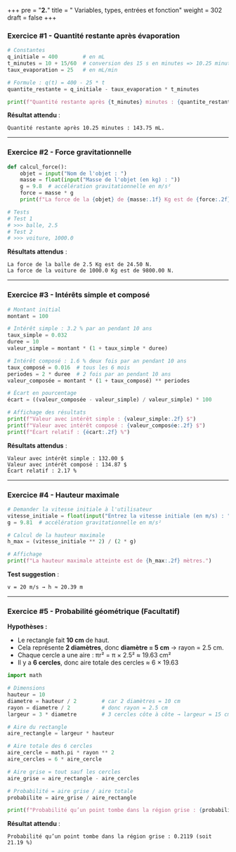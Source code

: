 +++
pre = "<b>2.</b>"
title = " Variables, types, entrées et fonction"
weight = 302
draft = false
+++


### Exercice #1 - Quantité restante après évaporation

```python
# Constantes
q_initiale = 400        # en mL
t_minutes = 10 + 15/60  # conversion des 15 s en minutes => 10.25 minutes
taux_evaporation = 25   # en mL/min

# Formule : q(t) = 400 - 25 * t
quantite_restante = q_initiale - taux_evaporation * t_minutes

print(f"Quantité restante après {t_minutes} minutes : {quantite_restante:.2f} mL.")
```

**Résultat attendu** :

```
Quantité restante après 10.25 minutes : 143.75 mL.
```

---

### Exercice #2 - Force gravitationnelle

```python
def calcul_force():
    objet = input("Nom de l'objet : ")
    masse = float(input("Masse de l'objet (en kg) : "))
    g = 9.8  # accélération gravitationnelle en m/s²
    force = masse * g
    print(f"La force de la {objet} de {masse:.1f} Kg est de {force:.2f} N.")

# Tests
# Test 1
# >>> balle, 2.5
# Test 2
# >>> voiture, 1000.0
```

**Résultats attendus** :

```
La force de la balle de 2.5 Kg est de 24.50 N.
La force de la voiture de 1000.0 Kg est de 9800.00 N.
```

---

### Exercice #3 - Intérêts simple et composé

```python
# Montant initial
montant = 100

# Intérêt simple : 3.2 % par an pendant 10 ans
taux_simple = 0.032
duree = 10
valeur_simple = montant * (1 + taux_simple * duree)

# Intérêt composé : 1.6 % deux fois par an pendant 10 ans
taux_composé = 0.016  # tous les 6 mois
periodes = 2 * duree  # 2 fois par an pendant 10 ans
valeur_composée = montant * (1 + taux_composé) ** periodes

# Écart en pourcentage
écart = ((valeur_composée - valeur_simple) / valeur_simple) * 100

# Affichage des résultats
print(f"Valeur avec intérêt simple : {valeur_simple:.2f} $")
print(f"Valeur avec intérêt composé : {valeur_composée:.2f} $")
print(f"Écart relatif : {écart:.2f} %")
```

**Résultats attendus** :

```
Valeur avec intérêt simple : 132.00 $
Valeur avec intérêt composé : 134.87 $
Écart relatif : 2.17 %
```

---

### Exercice #4 - Hauteur maximale

```python
# Demander la vitesse initiale à l'utilisateur
vitesse_initiale = float(input("Entrez la vitesse initiale (en m/s) : "))
g = 9.81  # accélération gravitationnelle en m/s²

# Calcul de la hauteur maximale
h_max = (vitesse_initiale ** 2) / (2 * g)

# Affichage
print(f"La hauteur maximale atteinte est de {h_max:.2f} mètres.")
```

**Test suggestion** :

```
v = 20 m/s → h ≈ 20.39 m
```

---

### Exercice #5 - Probabilité géométrique (Facultatif)

**Hypothèses :**

* Le rectangle fait **10 cm** de haut.
* Cela représente **2 diamètres**, donc **diamètre = 5 cm** → rayon = 2.5 cm.
* Chaque cercle a une aire : πr² = π × 2.5² ≈ 19.63 cm²
* Il y a **6 cercles**, donc aire totale des cercles ≈ 6 × 19.63

```python
import math

# Dimensions
hauteur = 10
diametre = hauteur / 2        # car 2 diamètres = 10 cm
rayon = diametre / 2          # donc rayon = 2.5 cm
largeur = 3 * diametre        # 3 cercles côte à côte → largeur = 15 cm

# Aire du rectangle
aire_rectangle = largeur * hauteur

# Aire totale des 6 cercles
aire_cercle = math.pi * rayon ** 2
aire_cercles = 6 * aire_cercle

# Aire grise = tout sauf les cercles
aire_grise = aire_rectangle - aire_cercles

# Probabilité = aire grise / aire totale
probabilite = aire_grise / aire_rectangle

print(f"Probabilité qu’un point tombe dans la région grise : {probabilite:.4f} (soit {probabilite*100:.2f} %)")
```

**Résultat attendu** :

```
Probabilité qu’un point tombe dans la région grise : 0.2119 (soit 21.19 %)
```
